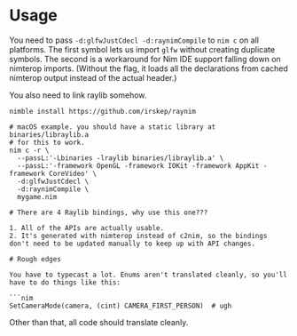 # Usage

You need to pass `-d:glfwJustCdecl -d:raynimCompile` to `nim c` on all platforms. The first symbol lets us import `glfw` without creating duplicate symbols. The second is a workaround for Nim IDE support falling down on nimterop imports. (Without the flag, it loads all the declarations from cached nimterop output instead of the actual header.)

You also need to link raylib somehow.

```
nimble install https://github.com/irskep/raynim

# macOS example. you should have a static library at binaries/libraylib.a
# for this to work.
nim c -r \
  --passL:'-Lbinaries -lraylib binaries/libraylib.a' \
  --passL:'-framework OpenGL -framework IOKit -framework AppKit -framework CoreVideo' \
  -d:glfwJustCdecl \
  -d:raynimCompile \
  mygame.nim

# There are 4 Raylib bindings, why use this one???

1. All of the APIs are actually usable.
2. It's generated with nimterop instead of c2nim, so the bindings don't need to be updated manually to keep up with API changes.

# Rough edges

You have to typecast a lot. Enums aren't translated cleanly, so you'll have to do things like this:

```nim
SetCameraMode(camera, (cint) CAMERA_FIRST_PERSON)  # ugh
```

Other than that, all code should translate cleanly.